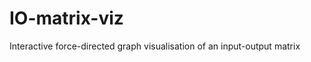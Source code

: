 IO-matrix-viz
=============

Interactive force-directed graph visualisation of an input-output matrix
